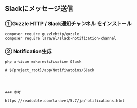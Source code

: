  
## Slackにメッセージ送信
 
### ①Guzzle HTTP / Slack通知チャンネル をインストール
 
```
composer require guzzlehttp/guzzle
composer require laravel/slack-notification-channel

```

### ② Notification生成


`````
php artisan make:notification Slack

# ${project_root}/app/Notifivatoins/Slack

```


### 参考

https://readouble.com/laravel/5.7/ja/notifications.html